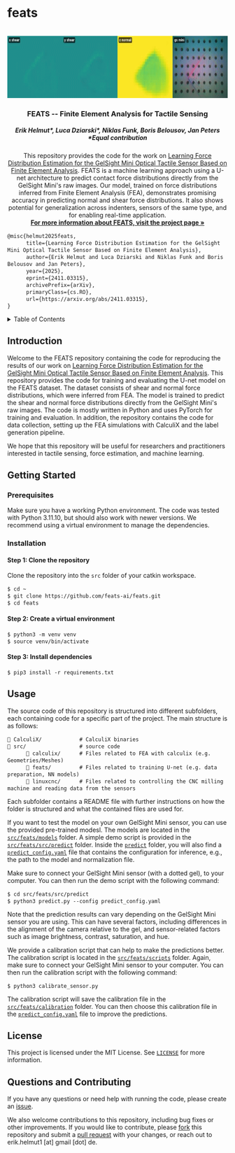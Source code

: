 # feats

<!-- PROJECT LOGO -->
<br />
<div align="center">
  <a href="https://github.com/feats-ai/feats">
    <img src="assets/feats-demo.gif" alt="feats-demo" height="142">
  </a>

  <h3 align="center">FEATS -- Finite Element Analysis for Tactile Sensing</h3>
  <h5 align="center">Erik Helmut*, Luca Dziarski*, Niklas Funk, Boris Belousov, Jan Peters<br><em>*Equal contribution</em></h5>

  <p align="center">
    This repository provides the code for the work on <a href="https://arxiv.org/abs/2411.03315">Learning Force Distribution Estimation for the GelSight Mini Optical Tactile Sensor Based on Finite Element Analysis</a>. FEATS is a machine learning approach using a U-net architecture to predict contact force distributions directly from the GelSight Mini's raw images. Our model, trained on force distributions inferred from Finite Element Analysis (FEA), demonstrates promising accuracy in predicting normal and shear force distributions. It also shows potential for generalization across indenters, sensors of the same type, and for enabling real-time application.
    <br />
    <a href="https://feats-ai.github.io"><strong>For more information about FEATS, visit the project page »</strong></a> <br />
  </p>
</div>


```
@misc{helmut2025feats,
      title={Learning Force Distribution Estimation for the GelSight Mini Optical Tactile Sensor Based on Finite Element Analysis}, 
      author={Erik Helmut and Luca Dziarski and Niklas Funk and Boris Belousov and Jan Peters},
      year={2025},
      eprint={2411.03315},
      archivePrefix={arXiv},
      primaryClass={cs.RO},
      url={https://arxiv.org/abs/2411.03315}, 
}
```

<!-- TABLE OF CONTENTS -->
<details>
      <summary>Table of Contents</summary>
            <ol>
            <li>
                  <a href="#introduction">Introduction</a>
            </li>
            <li>
                  <a href="#getting-started">Getting Started</a>
                  <ol>
                  <li><a href="#prerequisites">Prerequisites</a></li>
                  <li><a href="#installation">Installation</a></li>
                  </ol>
            </li>
            <li>
                  <a href="#usage">Usage</a>
            </li>
            <li>
                  <a href="#license">License</a>
            </li>
            <li>
                  <a href="#questions-and-contributing">Questions and Contributing</a>
            </li>
            </ol>
</details>


<!-- Introduction -->
## Introduction
Welcome to the FEATS repository containing the code for reproducing the results of our work on <a href="https://arxiv.org/abs/2411.03315">Learning Force Distribution Estimation for the GelSight Mini Optical Tactile Sensor Based on Finite Element Analysis</a>. This repository provides the code for training and evaluating the U-net model on the FEATS dataset. The dataset consists of shear and normal force distributions, which were inferred from FEA. The model is trained to predict the shear and normal force distributions directly from the GelSight Mini's raw images. The code is mostly written in Python and uses PyTorch for training and evaluation. In addition, the repository contains the code for data collection, setting up the FEA simulations with CalculiX and the label generation pipeline.

We hope that this repository will be useful for researchers and practitioners interested in tactile sensing, force estimation, and machine learning. 


<!-- Getting Started -->
## Getting Started

<!-- Prerequisites -->
### Prerequisites
Make sure you have a working Python environment. The code was tested with Python 3.11.10, but should also work with newer versions. We recommend using a virtual environment to manage the dependencies. 

<!-- Installation -->
### Installation

#### Step 1: Clone the repository
Clone the repository into the `src` folder of your catkin workspace.

```console
$ cd ~
$ git clone https://github.com/feats-ai/feats.git
$ cd feats
```

#### Step 2: Create a virtual environment
```console
$ python3 -m venv venv
$ source venv/bin/activate
```

#### Step 3: Install dependencies
```console
$ pip3 install -r requirements.txt
```


<!-- Usage -->
## Usage
The source code of this repository is structured into different subfolders, each containing code for a specific part of the project. The main structure is as follows:

```
📂 CalculiX/            # CalculiX binaries
📂 src/                 # source code
      📂 calculix/      # Files related to FEA with calculix (e.g. Geometries/Meshes)
      📂 feats/         # Files related to training U-net (e.g. data preparation, NN models)
      📂 linuxcnc/      # Files related to controlling the CNC milling machine and reading data from the sensors
```

Each subfolder contains a README file with further instructions on how the folder is structured and what the contained files are used for.

If you want to test the model on your own GelSight Mini sensor, you can use the provided pre-trained modesl. The models are located in the [`src/feats/models`](src/feats/models) folder. A simple demo script is provided in the [`src/feats/src/predict`](src/feats/src/predict) folder. Inside the [`predict`](src/feats/src/predict) folder, you will also find a [`predict_config.yaml`](src/feats/src/predict/predict_config.yaml) file that contains the configuration for inference, e.g., the path to the model and normalization file.

Make sure to connect your GelSight Mini sensor (with a dotted gel), to your computer. You can then run the demo script with the following command:

```console
$ cd src/feats/src/predict
$ python3 predict.py --config predict_config.yaml
```

Note that the prediction results can vary depending on the GelSight Mini sensor you are using. This can have several factors, including differences in the alignment of the camera relative to the gel, and sensor-related factors such as image brightness, contrast, saturation, and hue.

We provide a calibration script that can help to make the predictions better. The calibration script is located in the [`src/feats/scripts`](src/feats/scripts) folder. Again, make sure to connect your GelSight Mini sensor to your computer. You can then run the calibration script with the following command:

```console
$ python3 calibrate_sensor.py
```

The calibration script will save the calibration file in the [`src/feats/calibration`](src/feats/calibration) folder. You can then choose this calibration file in the [`predict_config.yaml`](src/feats/src/predict/predict_config.yaml) file to improve the predictions.


<!-- License -->
## License
This project is licensed under the MIT License. See [`LICENSE`](LICENSE) for more information.


<!-- Questions and Contributing -->
## Questions and Contributing
If you have any questions or need help with running the code, please create an <a href="https://github.com/feats-ai/feats/issues/new/">issue</a>.

We also welcome contributions to this repository, including bug fixes or other improvements. If you would like to contribute, please <a href="https://github.com/feats-ai/feats/fork">fork</a> this repository and submit a <a href="https://github.com/feats-ai/feats/compare">pull request</a> with your changes, or reach out to erik.helmut1 [at] gmail [dot] de.